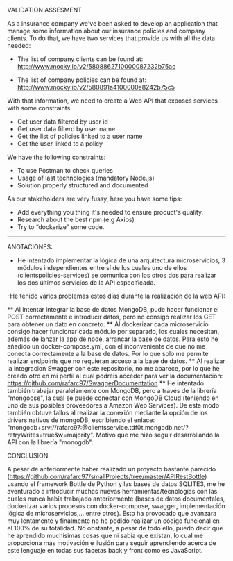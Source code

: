 VALIDATION ASSESMENT

As a insurance company we've been asked to develop an application that
manage some information about our insurance policies and company clients.
To do that, we have two services that provide us with all the data needed:

* The list of company clients can be found at:
http://www.mocky.io/v2/5808862710000087232b75ac

* The list of company policies can be found at:
http://www.mocky.io/v2/580891a4100000e8242b75c5

With that information, we need to create a Web API that exposes services
with some constraints:

* Get user data filtered by user id 
* Get user data filterd by user name 
* Get the list of policies linked to a user name 
* Get the user linked to a policy 

We have the following constraints:

* To use Postman to check queries	
* Usage of last technologies (mandatory Node.js)
* Solution properly structured and documented

As our stakeholders are very fussy, here you have some tips:

* Add everything you thing it's needed to ensure product's quality.
* Research about the best npm (e.g Axios)
* Try to “dockerize” some code. 			

------------------------------------------------------------------------------------------------------------------------------------------------------------------
ANOTACIONES:

- He intentado implementar la lógica de una arquitectura microservicios, 3 módulos independientes entre sí de los cuales uno de ellos (clientspolicies-services)
se comunica con los otros dos para realizar los dos últimos servicios de la API especificada.

-He tenido varios problemas estos días durante la realización de la web API:

** Al intentar integrar la base de datos MongoDB, pude hacer funcionar el POST correctamente e introducir datos, pero no consigo realizar los GET para obtener
un dato en concreto.
** Al dockerizar cada microservicio consigo hacer funcionar cada módulo por separado, los cuales necesitan, además de lanzar la app de node, arrancar la base      de datos. Para esto he añadido un docker-compose.yml, con el inconveniente de que no me conecta correctamente a la base de datos.  Por lo que solo me             permite realizar endpoints que no requieran acceso a la base de datos.
** Al realizar la integracion Swagger con este repositorio, no me aparece, por lo que he creado otro en mi perfil al cual podréis acceder para ver la documentacion: https://github.com/rafarc97/SwaggerDocumentation
** He intentado también trabajar paralelamente con MongoDB, pero a través de la librería "mongoose", la cual se puede conectar con MongoDB Cloud (teniendo en uno de sus posibles proveedores a Amazon Web Services). De este modo también obtuve fallos al realizar la conexión mediante la opción de los drivers nativos de mongoDB, escribiendo el enlace: "mongodb+srv://rafarc97:<password>@clientsservice.tdf0t.mongodb.net/<dbname>?retryWrites=true&w=majority". Motivo que me hizo seguir desarrollando la API con la librería "monogdb".


CONCLUSION: 

A pesar de anteriormente haber realizado un proyecto bastante parecido (https://github.com/rafarc97/smallProjects/tree/master/APIRestBottle) usando el framework Bottle de Python y las bases de datos SQLITE3, me he aventurado a introducir muchas nuevas herramientas/tecnologías con las cuales nunca había trabajado anteriormente (bases de datos documentales, dockerizar varios procesos con docker-compose, swagger, implementación lógica de microservicios,... entre otros). Esto ha provocado que avanzara muy lentamente y finalmente no he podido realizar un código funcional en el 100% de su totalidad. No obstante, a pesar de todo ello, puedo decir que he aprendido muchísimas cosas que ni sabía que existan, lo cual me proporciona más motivación e ilusión para seguir aprendiendo acerca de este lenguaje en todas sus facetas back y front como es JavaScript.
